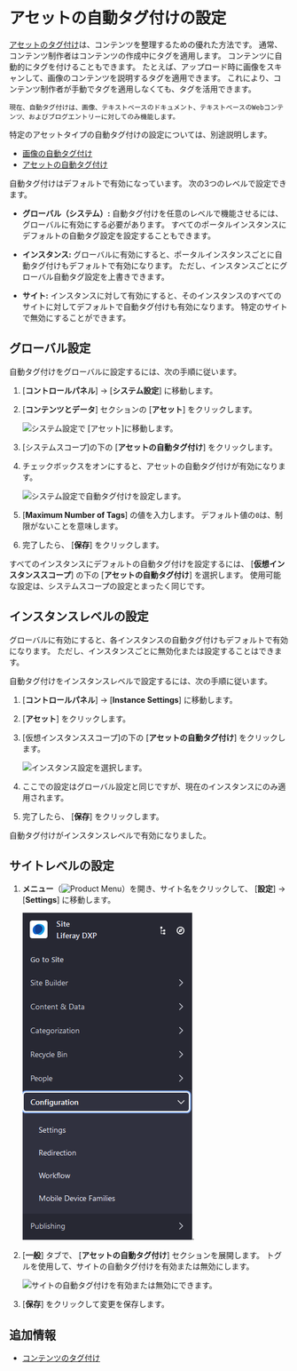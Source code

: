 # アセットの自動タグ付けの設定

[アセットのタグ付け](../tagging-content-and-managing-tags.md)は、コンテンツを整理するための優れた方法です。 通常、コンテンツ制作者はコンテンツの作成中にタグを適用します。 コンテンツに自動的にタグを付けることもできます。 たとえば、アップロード時に画像をスキャンして、画像のコンテンツを説明するタグを適用できます。 これにより、コンテンツ制作者が手動でタグを適用しなくても、タグを活用できます。

```{note}
現在、自動タグ付けは、画像、テキストベースのドキュメント、テキストベースのWebコンテンツ、およびブログエントリーに対してのみ機能します。
```

特定のアセットタイプの自動タグ付けの設定については、別途説明します。

  - [画像の自動タグ付け](./auto-tagging-images.md)
  - [アセットの自動タグ付け](./auto-tagging-assets.md)

自動タグ付けはデフォルトで有効になっています。 次の3つのレベルで設定できます。

  - **グローバル（システム）:** 自動タグ付けを任意のレベルで機能させるには、グローバルに有効にする必要があります。 すべてのポータルインスタンスにデフォルトの自動タグ設定を設定することもできます。

  - **インスタンス:** グローバルに有効にすると、ポータルインスタンスごとに自動タグ付けもデフォルトで有効になります。 ただし、インスタンスごとにグローバル自動タグ設定を上書きできます。

  - **サイト:** インスタンスに対して有効にすると、そのインスタンスのすべてのサイトに対してデフォルトで自動タグ付けも有効になります。 特定のサイトで無効にすることができます。

<a name="global-scope-configuration" />

## グローバル設定

自動タグ付けをグローバルに設定するには、次の手順に従います。

1. [**コントロールパネル**] → [**システム設定**] に移動します。

2. [**コンテンツとデータ**] セクションの [**アセット**] をクリックします。

    ![システム設定で [アセット]に移動します。](./configuring-asset-auto-tagging/images/01.png)

3.  [システムスコープ]の下の [**アセットの自動タグ付け**] をクリックします。

4.  チェックボックスをオンにすると、アセットの自動タグ付けが有効になります。

    ![システム設定で自動タグ付けを設定します。](./configuring-asset-auto-tagging/images/02.png)

5. [**Maximum Number of Tags**] の値を入力します。 デフォルト値の`0`は、制限がないことを意味します。

6.  完了したら、 [**保存**] をクリックします。

すべてのインスタンスにデフォルトの自動タグ付けを設定するには、 [**仮想インスタンススコープ**] の下の [**アセットの自動タグ付け**] を選択します。 使用可能な設定は、システムスコープの設定とまったく同じです。

<a name="virtual-instance-scope-configuration" />

## インスタンスレベルの設定

グローバルに有効にすると、各インスタンスの自動タグ付けもデフォルトで有効になります。 ただし、インスタンスごとに無効化または設定することはできます。

自動タグ付けをインスタンスレベルで設定するには、次の手順に従います。

1. [**コントロールパネル**] → [**Instance Settings**] に移動します。

2. [**アセット**] をクリックします。

3.  [仮想インスタンススコープ]の下の [**アセットの自動タグ付け**] をクリックします。

    ![インスタンス設定を選択します。](./configuring-asset-auto-tagging/images/03.png)

4.  ここでの設定はグローバル設定と同じですが、現在のインスタンスにのみ適用されます。

5.  完了したら、 [**保存**] をクリックします。

自動タグ付けがインスタンスレベルで有効になりました。

<a name="site-scope-configuration" />

## サイトレベルの設定

1. **メニュー**（![Product Menu](../../../images/icon-menu.png)）を開き、サイト名をクリックして、 [**設定**] → [**Settings**] に移動します。

    ![サイト設定に移動します。](./configuring-asset-auto-tagging/images/04.png).

2. [**一般**] タブで、 [**アセットの自動タグ付け**] セクションを展開します。 トグルを使用して、サイトの自動タグ付けを有効または無効にします。

    ![サイトの自動タグ付けを有効または無効にできます。](./configuring-asset-auto-tagging/images/05.png)

3. [**保存**] をクリックして変更を保存します。

<a name="related-information" />

## 追加情報

  - [コンテンツのタグ付け](../tagging-content-and-managing-tags.md)

